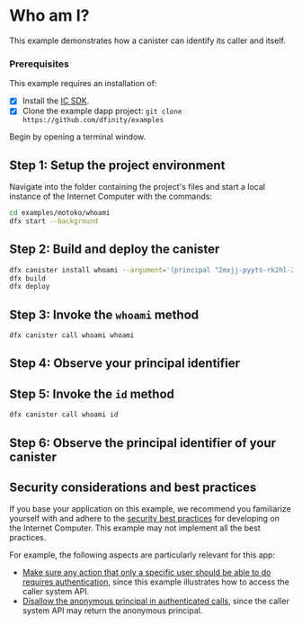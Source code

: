# Who am I?

This example demonstrates how a canister can identify its caller and itself.

### Prerequisites
This example requires an installation of:

- [x] Install the [IC SDK](https://internetcomputer.org/docs/current/developer-docs/setup/install/index.mdx).
- [x] Clone the example dapp project: `git clone https://github.com/dfinity/examples`

Begin by opening a terminal window.

## Step 1: Setup the project environment

Navigate into the folder containing the project's files and start a local instance of the Internet Computer with the commands:

```bash
cd examples/motoko/whoami
dfx start --background
```

## Step 2: Build and deploy the canister

```bash
dfx canister install whoami --argument='(principal "2mxjj-pyyts-rk2hl-2xyka-avylz-dfama-pqui5-pwrhx-wtq2x-xl5lj-qqe")'
dfx build
dfx deploy
```

## Step 3: Invoke the `whoami` method

```bash
dfx canister call whoami whoami
```

## Step 4: Observe your principal identifier

## Step 5: Invoke the `id` method

```bash
dfx canister call whoami id
```

## Step 6: Observe the principal identifier of your canister


## Security considerations and best practices

If you base your application on this example, we recommend you familiarize yourself with and adhere to the [security best practices](https://internetcomputer.org/docs/current/references/security/) for developing on the Internet Computer. This example may not implement all the best practices.

For example, the following aspects are particularly relevant for this app:
* [Make sure any action that only a specific user should be able to do requires authentication](https://internetcomputer.org/docs/current/developer-docs/security/security-best-practices/overview), since this example illustrates how to access the caller system API.
* [Disallow the anonymous principal in authenticated calls](https://internetcomputer.org/docs/current/developer-docs/security/security-best-practices/overview), since the caller system API may return the anonymous principal.
